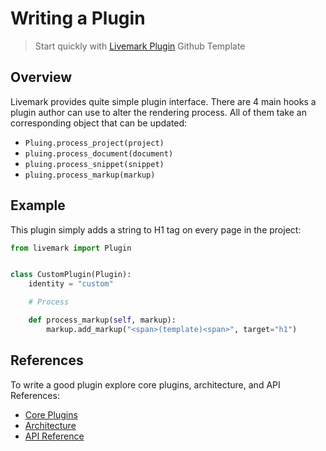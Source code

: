 # Writing a Plugin

> Start quickly with [Livemark Plugin](https://github.com/frictionlessdata/livemark-plugin) Github Template

## Overview

Livemark provides quite simple plugin interface. There are 4 main hooks a plugin author can use to alter the rendering process. All of them take an corresponding object that can be updated:

- `Pluing.process_project(project)`
- `pluing.process_document(document)`
- `pluing.process_snippet(snippet)`
- `pluing.process_markup(markup)`

## Example

This plugin simply adds a string to H1 tag on every page in the project:

```python
from livemark import Plugin


class CustomPlugin(Plugin):
    identity = "custom"

    # Process

    def process_markup(self, markup):
        markup.add_markup("<span>(template)<span>", target="h1")
```

## References

To write a good plugin explore core plugins, architecture, and API References:
- [Core Plugins](https://github.com/frictionlessdata/livemark/tree/main/livemark/plugins)
- [Architecture](architecture.html)
- [API Reference](reference.html)
